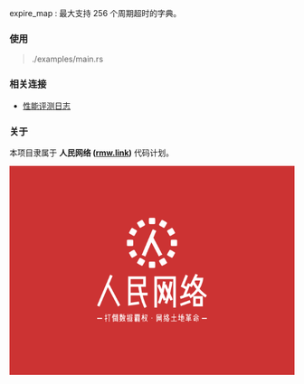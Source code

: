 expire_map : 最大支持 256 个周期超时的字典。

### 使用

> ./examples/main.rs

### 相关连接

* [性能评测日志](https://rmw-lib.github.io/expire_map/dev/bench/)

### 关于

本项目隶属于 **人民网络 ([rmw.link](//rmw.link))** 代码计划。

![人民网络海报](https://raw.githubusercontent.com/rmw-link/logo/master/rmw.red.bg.svg)
